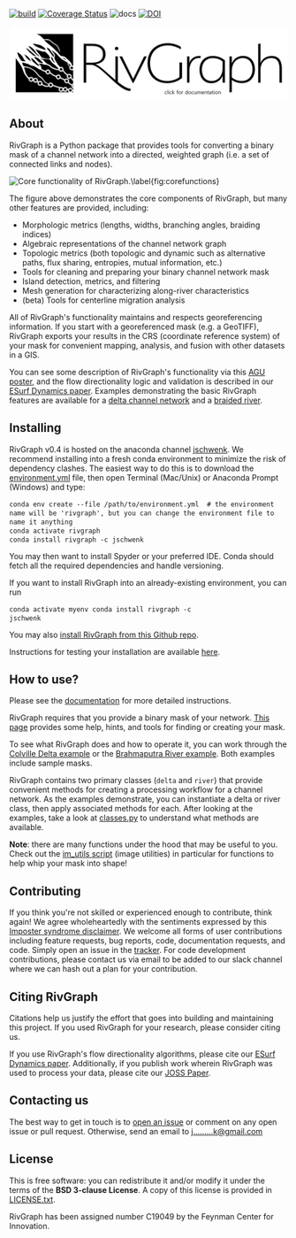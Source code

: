 [![build](https://github.com/VeinsOfTheEarth/RivGraph/actions/workflows/build.yml/badge.svg)](https://github.com/VeinsOfTheEarth/RivGraph/actions/workflows/build.yml)
[![Coverage Status](https://coveralls.io/repos/github/jonschwenk/RivGraph/badge.svg)](https://coveralls.io/github/jonschwenk/RivGraph)
![docs](https://github.com/VeinsOfTheEarth/RivGraph/workflows/docs/badge.svg)
[![DOI](https://joss.theoj.org/papers/10.21105/joss.02952/status.svg)](https://doi.org/10.21105/joss.02952)
<br />

[![RivGraph logo](https://github.com/VeinsOfTheEarth/RivGraph/blob/master/docs/logos/rg_logo_full.png)](https://VeinsOfTheEarth.github.io/RivGraph/ "Go to documentation.")

About
-----

RivGraph is a Python package that provides tools for converting a binary mask of a channel network into a directed, weighted graph (i.e. a set of connected links and nodes).

![Core functionality of RivGraph.\label{fig:corefunctions}](https://github.com/VeinsOfTheEarth/RivGraph/blob/master/examples/images/rivgraph_overview_white.PNG)

The figure above demonstrates the core components of RivGraph, but many other features are provided, including:

- Morphologic metrics (lengths, widths, branching angles, braiding indices)
- Algebraic representations of the channel network graph
- Topologic metrics (both topologic and dynamic such as alternative paths, flux sharing, entropies, mutual information, etc.)
- Tools for cleaning and preparing your binary channel network mask
- Island detection, metrics, and filtering
- Mesh generation for characterizing along-river characteristics
- (beta) Tools for centerline migration analysis

All of RivGraph's functionality maintains and respects georeferencing information. If you start with a georeferenced mask (e.g. a GeoTIFF), RivGraph exports your results in the CRS (coordinate reference system) of your mask for convenient mapping, analysis, and fusion with other datasets in a GIS.

You can see some description of RivGraph's functionality via this [AGU poster](https://www.researchgate.net/publication/329845073_Automatic_Extraction_of_Channel_Network_Topology_RivGraph), and the flow directionality logic and validation is described in our [ESurf Dynamics paper](https://www.earth-surf-dynam.net/8/87/2020/esurf-8-87-2020.html). Examples demonstrating the basic RivGraph features are available for a [delta channel network](https://github.com/VeinsOfTheEarth/RivGraph/blob/master/examples/delta_example.ipynb) and a [braided river](https://github.com/VeinsOfTheEarth/RivGraph/blob/master/examples/braided_river_example.ipynb).

Installing
-----
RivGraph v0.4 is hosted on the anaconda channel [jschwenk](https://anaconda.org/jschwenk/rivgraph). We recommend installing into a fresh conda environment to minimize the risk of dependency clashes. The easiest way to do this is to download the [environment.yml](https://github.com/VeinsOfTheEarth/RivGraph/blob/master/environment.yml) file, then open Terminal (Mac/Unix) or Anaconda Prompt (Windows) and type:

<pre><code>conda env create --file /path/to/environment.yml  # the environment name will be 'rivgraph', but you can change the environment file to name it anything
conda activate rivgraph
conda install rivgraph -c jschwenk</code></pre>

You may then want to install Spyder or your preferred IDE. Conda should fetch all the required dependencies and handle versioning.

If you want to install RivGraph into an already-existing environment, you can run <pre><code>conda activate myenv
conda install rivgraph -c jschwenk</code></pre>

You may also [install RivGraph from this Github repo](https://VeinsOfTheEarth.github.io/RivGraph/install/index.html#installation-from-source).

Instructions for testing your installation are available [here](https://VeinsOfTheEarth.github.io/RivGraph/install/index.html#installation-from-source).

How to use?
-----
Please see the [documentation](https://VeinsOfTheEarth.github.io/RivGraph/) for more detailed instructions.

RivGraph requires that you provide a binary mask of your network. [This page](https://VeinsOfTheEarth.github.io/RivGraph/maskmaking/index.html) provides some help, hints, and tools for finding or creating your mask.

To see what RivGraph does and how to operate it, you can work through the [Colville Delta example](https://github.com/VeinsOfTheEarth/RivGraph/blob/master/examples/delta_example.ipynb) or the [Brahmaputra River example](https://github.com/VeinsOfTheEarth/RivGraph/blob/master/examples/braided_river_example.ipynb). Both examples include sample masks.

RivGraph contains two primary classes (`delta` and `river`) that provide convenient methods for creating a processing workflow for a channel network. As the examples demonstrate, you can instantiate a delta or river class, then apply associated methods for each. After looking at the examples, take a look at [classes.py](https://github.com/VeinsOfTheEarth/RivGraph/blob/master/rivgraph/classes.py) to understand what methods are available.

**Note**: there are many functions under the hood that may be useful to you. Check out the [im_utils script](https://github.com/VeinsOfTheEarth/RivGraph/blob/master/rivgraph/im_utils.py) (image utilities) in particular for functions to help whip your mask into shape!


Contributing
------------
If you think you're not skilled or experienced enough to contribute, think again! We agree wholeheartedly with the sentiments expressed by this [Imposter syndrome disclaimer](https://github.com/Unidata/MetPy#contributing). We welcome all forms of user contributions including feature requests, bug reports, code, documentation requests, and code. Simply open an issue in the [tracker](https://github.com/VeinsOfTheEarth/RivGraph/issues). For code development contributions, please contact us via email to be added to our slack channel where we can hash out a plan for your contribution.

Citing RivGraph
------------

Citations help us justify the effort that goes into building and maintaining this project. If you used RivGraph for your research, please consider citing us.

If you use RivGraph's flow directionality algorithms, please cite our [ESurf Dynamics paper](https://www.earth-surf-dynam.net/8/87/2020/esurf-8-87-2020.html). Additionally, if you publish work wherein RivGraph was used to process your data, please cite our [JOSS Paper](https://joss.theoj.org/papers/10.21105/joss.02952).

Contacting us
-------------

The best way to get in touch is to [open an issue](https://github.com/VeinsOfTheEarth/rivgraph/issues/new) or comment on any open issue or pull request. Otherwise, send an email to j.........k@gmail.com


License
------------

This is free software: you can redistribute it and/or modify it under the terms of the **BSD 3-clause License**. A copy of this license is provided in [LICENSE.txt](https://github.com/VeinsOfTheEarth/RivGraph/blob/master/LICENSE.txt).

RivGraph has been assigned number C19049 by the Feynman Center for Innovation.

